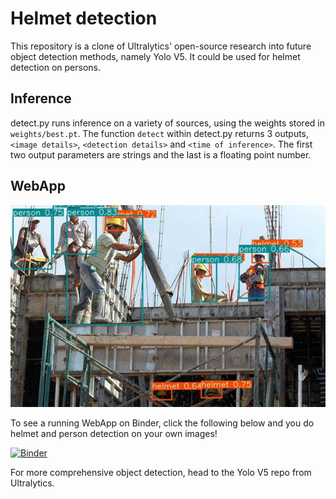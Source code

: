 # Helmet detection

This repository is a clone of Ultralytics' open-source research into future object detection methods, namely Yolo V5. It could be used for helmet detection on persons.

## Inference

detect.py runs inference on a variety of sources, using the weights stored in `weights/best.pt`. The function `detect` within detect.py returns 3 outputs, `<image details>`, `<detection details>` and `<time of inference>`. The first two output parameters are strings and the last is a floating point number.

## WebApp

<img src="data/images/title_image.jpg">

To see a running WebApp on Binder, click the following below and you do helmet and person detection on your own images!

[![Binder](https://mybinder.org/badge_logo.svg)](https://mybinder.org/v2/gh/samiit/helmet-detection/HEAD?urlpath=%2Fvoila%2Frender%2FYolov5_HelmetDetection.ipynb)

For more comprehensive object detection, head to the Yolo V5 repo from Ultralytics.
